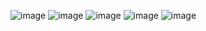![image](https://github.com/user-attachments/assets/b2afda80-e524-45da-98a2-f7dd9ec60d8f) <!-- 글 상세 보기 화면 -->
![image](https://github.com/user-attachments/assets/086b8ddf-dad4-43b8-97e1-31db3385c387) <!-- 로그인 화면   -->
![image](https://github.com/user-attachments/assets/17849ad2-ee12-47de-bbf8-d89ebe297964) <!-- 지하철역 검색 -->
![image](https://github.com/user-attachments/assets/d2364b8c-2912-474f-8692-bd73c59cfbbf) <!-- 검색 & 위치기반 추천 -->
![image](https://github.com/user-attachments/assets/21101888-7e89-4d3b-950e-b1febfe1facc) <!-- 내 정보 -->
